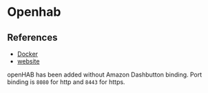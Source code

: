# Openhab
## References
- [Docker](https://hub.docker.com/r/openhab/openhab/)
- [website](https://www.openhab.org/)

openHAB has been added without Amazon Dashbutton binding. Port binding is `8080` for http and `8443` for https. 
